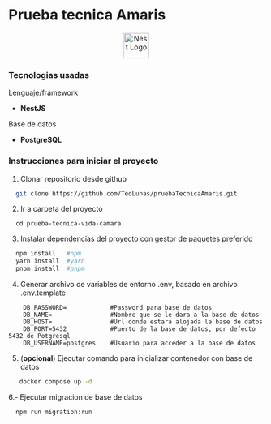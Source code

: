 # Prueba tecnica Amaris

<p align="center">
  <img src="https://nestjs.com/img/logo-small.svg" width="50" alt="Nest Logo" />
</p>

### Tecnologias usadas

Lenguaje/framework
- **NestJS**

Base de datos 
- **PostgreSQL**

### Instrucciones para iniciar el proyecto

1. Clonar repositorio desde github

```bash
  git clone https://github.com/TeoLunas/pruebaTecnicaAmaris.git
```

2. Ir a carpeta del proyecto

```
  cd prueba-tecnica-vida-camara
```

3. Instalar dependencias del proyecto con gestor de paquetes preferido

```bash
  npm install   #npm
  yarn install  #yarn
  pnpm install  #pnpm
```
4. Generar archivo de variables de entorno .env, basado en archivo .env.template

```text
    DB_PASSWORD=            #Password para base de datos
    DB_NAME=                #Nombre que se le dara a la base de datos
    DB_HOST=                #Url donde estara alojada la base de datos
    DB_PORT=5432            #Puerto de la base de datos, por defecto 5432 de Potgresql
    DB_USERNAME=postgres    #Usuario para acceder a la base de datos
```

5. (**opcional**) Ejecutar comando para inicializar contenedor con base de datos
```bash
   docker compose up -d
```

6.- Ejecutar migracion de base de datos

```bash
  npm run migration:run
```

